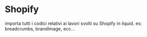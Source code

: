 # Shopify

importa tutti i codici relativi ai lavori svolti su Shopify in liquid.
es: breadcrumbs, brandImage, ecc...
